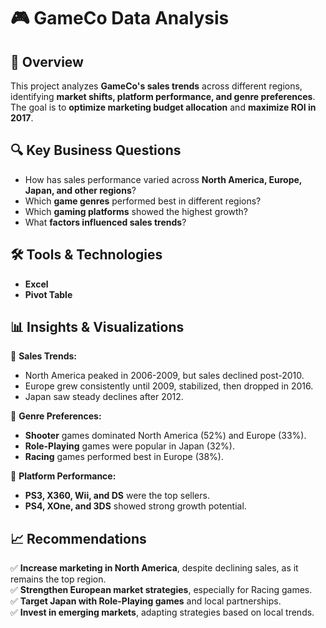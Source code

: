 # 🎮 GameCo Data Analysis

## 📌 Overview  
This project analyzes **GameCo's sales trends** across different regions, identifying **market shifts, platform performance, and genre preferences**. The goal is to **optimize marketing budget allocation** and **maximize ROI in 2017**.

## 🔍 Key Business Questions  
- How has sales performance varied across **North America, Europe, Japan, and other regions**?  
- Which **game genres** performed best in different regions?  
- Which **gaming platforms** showed the highest growth?  
- What **factors influenced sales trends**?  

## 🛠 Tools & Technologies  
- **Excel**
- **Pivot Table**

## 📊 Insights & Visualizations  
🔹 **Sales Trends:**  
- North America peaked in 2006-2009, but sales declined post-2010.  
- Europe grew consistently until 2009, stabilized, then dropped in 2016.  
- Japan saw steady declines after 2012.  

🔹 **Genre Preferences:**  
- **Shooter** games dominated North America (52%) and Europe (33%).  
- **Role-Playing** games were popular in Japan (32%).  
- **Racing** games performed best in Europe (38%).  

🔹 **Platform Performance:**  
- **PS3, X360, Wii, and DS** were the top sellers.  
- **PS4, XOne, and 3DS** showed strong growth potential.  

## 📈 Recommendations  
✅ **Increase marketing in North America**, despite declining sales, as it remains the top region.  
✅ **Strengthen European market strategies**, especially for Racing games.  
✅ **Target Japan with Role-Playing games** and local partnerships.  
✅ **Invest in emerging markets**, adapting strategies based on local trends.  

